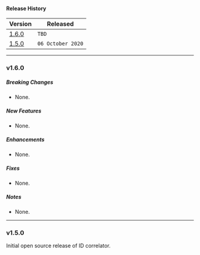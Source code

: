 #### Release History

| Version | Released |
| --- | --- |
|[1.6.0](#v160)| `TBD` |
| [1.5.0](#v150) | `06 October 2020` |

---

### v1.6.0

##### Breaking Changes
* None.

##### New Features
* None.

##### Enhancements
* None.

##### Fixes
* None.

##### Notes
* None.

---

### v1.5.0

Initial open source release of ID correlator.
